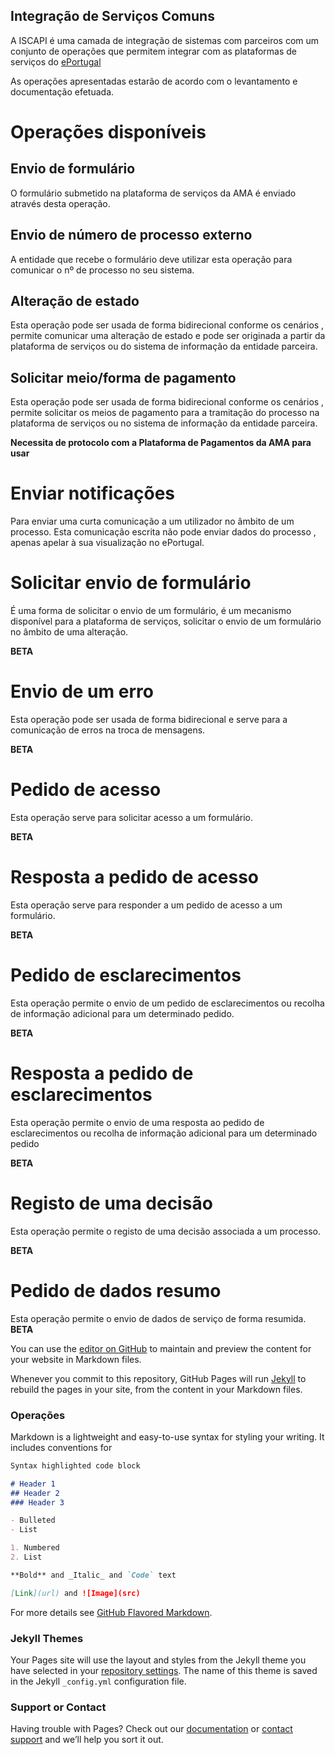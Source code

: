 ## Integração de Serviços Comuns

A ISCAPI é uma camada de integração de sistemas com parceiros com um conjunto de operações que permitem integrar com as plataformas de serviços do [ePortugal](https://ePortugal.gov.pt)

As operações apresentadas estarão de acordo com o levantamento e documentação efetuada.


# Operações disponíveis


## Envio de formulário
O formulário submetido na plataforma de serviços da AMA é enviado através desta operação.

## Envio de número de processo externo
A entidade que recebe o formulário deve utilizar esta operação para comunicar o nº de processo no seu sistema.

## Alteração de estado
Esta operação pode ser usada de forma bidirecional conforme os cenários , permite comunicar uma alteração de estado e
pode ser originada a partir da plataforma de serviços ou do sistema de informação da entidade parceira.

## Solicitar meio/forma de pagamento
Esta operação pode ser usada de forma bidirecional conforme os cenários , permite solicitar os meios de pagamento para a tramitação do processo na plataforma de serviços ou no sistema de informação da entidade parceira.

**Necessita de protocolo com a Plataforma de Pagamentos da AMA para usar**

# Enviar notificações
Para enviar uma curta comunicação a um utilizador no âmbito de um processo.
Esta comunicação escrita não pode enviar dados do processo , apenas apelar à sua visualização no ePortugal.

# Solicitar envio de formulário
É uma forma de solicitar o envio de um formulário, é um mecanismo disponível para a plataforma de serviços,
solicitar o envio de um formulário no âmbito de uma alteração.

**BETA**

# Envio de um erro
Esta operação pode ser usada de forma bidirecional e serve para a comunicação de erros na troca de mensagens.

**BETA**

# Pedido de acesso
Esta operação serve para solicitar acesso a um formulário.

**BETA**

# Resposta a pedido de acesso
Esta operação serve para responder a um pedido de acesso a um formulário.

**BETA**

# Pedido de esclarecimentos
Esta operação permite o envio de um pedido de esclarecimentos ou recolha de informação adicional para um determinado pedido.

**BETA**

# Resposta a pedido de esclarecimentos
Esta operação permite o envio de uma resposta ao pedido de esclarecimentos ou recolha de informação adicional para um determinado pedido

**BETA**

# Registo de uma decisão
Esta operação permite o registo de uma decisão associada a um processo.

**BETA**

# Pedido de dados resumo
Esta operação permite o envio de dados de serviço de forma resumida.
**BETA**


You can use the [editor on GitHub](https://github.com/dsiama/iscapi/edit/master/index.md) to maintain and preview the content for your website in Markdown files.

Whenever you commit to this repository, GitHub Pages will run [Jekyll](https://jekyllrb.com/) to rebuild the pages in your site, from the content in your Markdown files.

### Operações

Markdown is a lightweight and easy-to-use syntax for styling your writing. It includes conventions for

```markdown
Syntax highlighted code block

# Header 1
## Header 2
### Header 3

- Bulleted
- List

1. Numbered
2. List

**Bold** and _Italic_ and `Code` text

[Link](url) and ![Image](src)
```

For more details see [GitHub Flavored Markdown](https://guides.github.com/features/mastering-markdown/).

### Jekyll Themes

Your Pages site will use the layout and styles from the Jekyll theme you have selected in your [repository settings](https://github.com/dsiama/iscapi/settings). The name of this theme is saved in the Jekyll `_config.yml` configuration file.

### Support or Contact

Having trouble with Pages? Check out our [documentation](https://help.github.com/categories/github-pages-basics/) or [contact support](https://github.com/contact) and we’ll help you sort it out.

